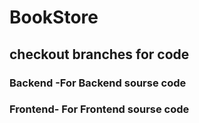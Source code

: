 # BookStore
## checkout branches for code
### Backend -For Backend sourse code
### Frontend- For Frontend sourse code
